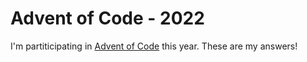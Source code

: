 # Advent of Code - 2022

I'm partiticipating in [Advent of Code](https://adventofcode.com/) this year.  These are my answers!